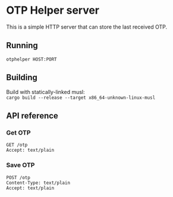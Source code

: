 # OTP Helper server

This is a simple HTTP server that can store the last received OTP.

## Running

`otphelper HOST:PORT`

## Building

Build with statically-linked musl:  
`cargo build --release --target x86_64-unknown-linux-musl`

## API reference

### Get OTP

```
GET /otp
Accept: text/plain
```

### Save OTP

```
POST /otp
Content-Type: text/plain
Accept: text/plain
```
